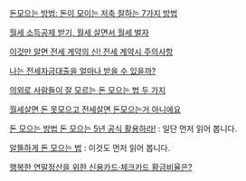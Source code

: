 [돈모으는 방법: 돈이 모이는 저축 잘하는 7가지 방법](http://aresoir.tistory.com/299)

[월세 소득공제 받기, 월세 살면서 월세 벌자](http://blog.hyundaisb.com/1957)

[이것만 알면 전세 계약의 신! 전세 계약시 주의사항](http://blog.hyundaisb.com/1197)

[나는 전세자금대출을 얼마나 받을 수 있을까?](http://insight.bdsdiet.com/나는-전세자금대출을-얼마나-받을-수-있을까/)

[의외로 사람들이 잘 모르는 돈 모으는 법 두 가지](http://smartbooks1.tistory.com/102)

[월세살면 돈 못모으고 전세살면 돈모으는거 아니에요](http://www.clien.net/cs2/bbs/board.php?bo_table=park&wr_id=15233381)

[돈 모으는 방법 돈 모으는 5년 공식 활용하라!](http://chorongblog.tistory.com/32) : 일단 먼저 읽어 봅니다.

[알뜰하게 돈 모으는 법](http://www.todayhumor.co.kr/board/view.php?table=bestofbest&no=219459) : 이것도 먼저 읽어 봅니다.

[행복한 연말정산을 위한 신용카드·체크카드 황금비율은?](http://www.hani.co.kr/arti/economy/economy_general/703892.html)